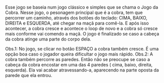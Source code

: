 Esse jogo se baseia num jogo clássico e simples que se chama o Jogo da Cobra. Nesse jogo, o pesonagem principal que é a cobra, 
tem que percorrer um caminho, através dos botões do teclado: CIMA, BAIXO, DIREITA e ESQUERDA, até chegar na maçã para comê-la. E após isso
acontecer, a cobra cresce e acontece o loop de novo e a cobra só cresce mais conforme vai comendo a maçã. O jogo é finalizado se caso a 
cabeça da cobra atinge uma parte do corpo dela. 

Obs.1: No jogo, se clicar no botão ESPAÇO a cobra também cresce. É uma  opção boa caso o jogador queira dificultar o jogo mais rápido.
Obs.2: A cobra também percorre as paredes. Então não se preocupe se caso a cabeça da cobra encostar em uma das 4 paredes ( cima, baixo, direita, esquerda). Ela vai acabar atravessando-a, aparecendo na parte oposta da parede que ela entrou. 

